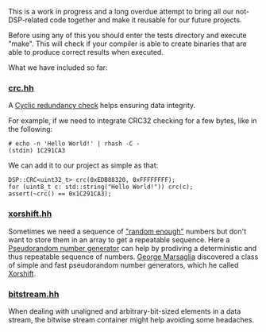 This is a work in progress and a long overdue attempt to bring all our not-DSP-related code together and make it reusable for our future projects.

Before using any of this you should enter the tests directory and execute "make".
This will check if your compiler is able to create binaries that are able to produce correct results when executed.

What we have included so far:

### [crc.hh](crc.hh)

A [Cyclic redundancy check](https://en.wikipedia.org/wiki/Cyclic_redundancy_check) helps ensuring data integrity.

For example, if we need to integrate CRC32 checking for a few bytes, like in the following:
```
# echo -n 'Hello World!' | rhash -C -
(stdin) 1C291CA3
```
We can add it to our project as simple as that:
```
DSP::CRC<uint32_t> crc(0xEDB88320, 0xFFFFFFFF);
for (uint8_t c: std::string("Hello World!")) crc(c);
assert(~crc() == 0x1C291CA3);
```

### [xorshift.hh](xorshift.hh)

Sometimes we need a sequence of ["random enough"](https://en.wikipedia.org/wiki/Diehard_tests) numbers but don't want to store them in an array to get a repeatable sequence.
Here a [Pseudorandom number generator](https://en.wikipedia.org/wiki/Pseudorandom_number_generator) can help by prodiving a deterministic and thus repeatable sequence of numbers.
[George Marsaglia](https://en.wikipedia.org/wiki/George_Marsaglia) discovered a class of simple and fast pseudorandom number generators, which he called [Xorshift](https://en.wikipedia.org/wiki/Xorshift).

### [bitstream.hh](bitstream.hh)

When dealing with unaligned and arbitrary-bit-sized elements in a data stream, the bitwise stream container might help avoiding some headaches.

